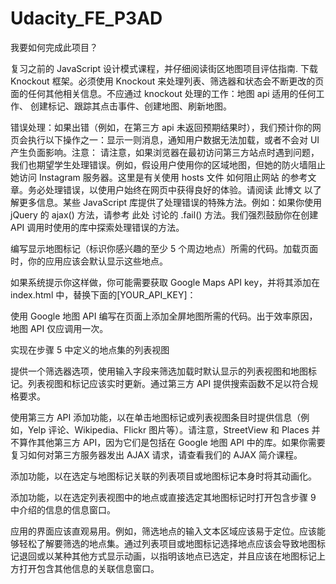 # Udacity_FE_P3AD
我要如何完成此项目？

复习之前的 JavaScript 设计模式课程，并仔细阅读街区地图项目评估指南.
下载 Knockout 框架。必须使用 Knockout 来处理列表、筛选器和状态会不断更改的页面的任何其他相关信息。不应通过 knockout 处理的工作：地图 api 适用的任何工作、 创建标记、跟踪其点击事件、创建地图、刷新地图。

错误处理：如果出错（例如，在第三方 api 未返回预期结果时），我们预计你的网页会执行以下操作之一：显示一则消息，通知用户数据无法加载，或者不会对 UI 产生负面影响。注意： 请注意，如果浏览器在最初访问第三方站点时遇到问题，我们也期望学生处理错误。例如，假设用户使用你的区域地图，但她的防火墙阻止她访问 Instagram 服务器。这里是有关使用 hosts 文件 如何阻止网站 的参考文章。务必处理错误，以使用户始终在网页中获得良好的体验。请阅读 此博文 以了解更多信息。某些 JavaScript 库提供了处理错误的特殊方法。例如：如果你使用 jQuery 的 ajax() 方法，请参考 此处 讨论的 .fail() 方法。我们强烈鼓励你在创建 API 调用时使用的库中探索处理错误的方法。

编写显示地图标记（标识你感兴趣的至少 5 个周边地点）所需的代码。加载页面时，你的应用应该会默认显示这些地点。

如果系统提示你这样做，你可能需要获取 Google Maps API key，并将其添加在 index.html 中，替换下面的[YOUR_API_KEY]： <script src="http://maps.googleapis.com/maps/api/js?libraries=places&key=[YOUR_API_KEY]"></script>

使用 Google 地图 API 编写在页面上添加全屏地图所需的代码。出于效率原因，地图 API 仅应调用一次。

实现在步骤 5 中定义的地点集的列表视图

提供一个筛选器选项，使用输入字段来筛选加载时默认显示的列表视图和地图标记。列表视图和标记应该实时更新。通过第三方 API 提供搜索函数不足以符合规格要求。

使用第三方 API 添加功能，以在单击地图标记或列表视图条目时提供信息（例如，Yelp 评论、Wikipedia、Flickr 图片等）。请注意，StreetView 和 Places 并不算作其他第三方 API，因为它们是包括在 Google 地图 API 中的库。如果你需要复习如何对第三方服务器发出 AJAX 请求，请查看我们的 AJAX 简介课程。

添加功能，以在选定与地图标记关联的列表项目或地图标记本身时将其动画化。

添加功能，以在选定列表视图中的地点或直接选定其地图标记时打开包含步骤 9 中介绍的信息的信息窗口。

应用的界面应该直观易用。例如，筛选地点的输入文本区域应该易于定位。应该能够轻松了解要筛选的地点集。通过列表项目或地图标记选择地点应该会导致地图标记退回或以某种其他方式显示动画，以指明该地点已选定，并且应该在地图标记上方打开包含其他信息的关联信息窗口。
